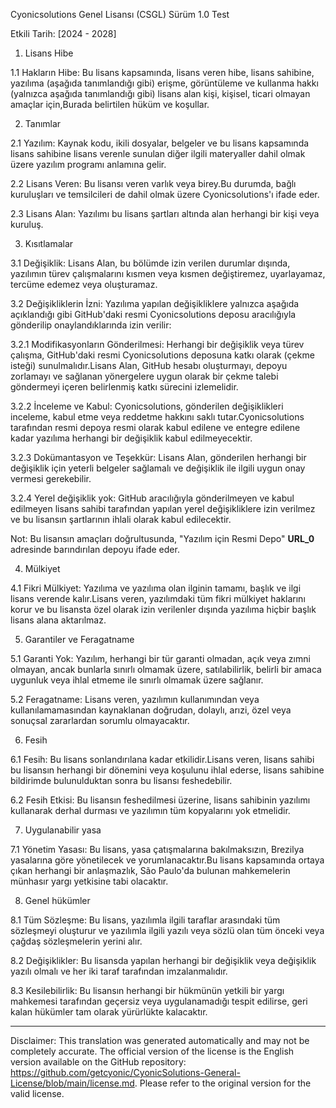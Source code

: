Cyonicsolutions Genel Lisansı (CSGL)
Sürüm 1.0 Test

Etkili Tarih: [2024 - 2028]

1. Lisans Hibe

1.1 Hakların Hibe: Bu lisans kapsamında, lisans veren hibe, lisans sahibine, yazılıma (aşağıda tanımlandığı gibi) erişme, görüntüleme ve kullanma hakkı (yalnızca aşağıda tanımlandığı gibi) lisans alan kişi, kişisel, ticari olmayan amaçlar için,Burada belirtilen hüküm ve koşullar.

2. Tanımlar

2.1 Yazılım: Kaynak kodu, ikili dosyalar, belgeler ve bu lisans kapsamında lisans sahibine lisans verenle sunulan diğer ilgili materyaller dahil olmak üzere yazılım programı anlamına gelir.

2.2 Lisans Veren: Bu lisansı veren varlık veya birey.Bu durumda, bağlı kuruluşları ve temsilcileri de dahil olmak üzere Cyonicsolutions'ı ifade eder.

2.3 Lisans Alan: Yazılımı bu lisans şartları altında alan herhangi bir kişi veya kuruluş.

3. Kısıtlamalar

3.1 Değişiklik: Lisans Alan, bu bölümde izin verilen durumlar dışında, yazılımın türev çalışmalarını kısmen veya kısmen değiştiremez, uyarlayamaz, tercüme edemez veya oluşturamaz.

3.2 Değişikliklerin İzni: Yazılıma yapılan değişikliklere yalnızca aşağıda açıklandığı gibi GitHub'daki resmi Cyonicsolutions deposu aracılığıyla gönderilip onaylandıklarında izin verilir:

3.2.1 Modifikasyonların Gönderilmesi: Herhangi bir değişiklik veya türev çalışma, GitHub'daki resmi Cyonicsolutions deposuna katkı olarak (çekme isteği) sunulmalıdır.Lisans Alan, GitHub hesabı oluşturmayı, depoyu zorlamayı ve sağlanan yönergelere uygun olarak bir çekme talebi göndermeyi içeren belirlenmiş katkı sürecini izlemelidir.

3.2.2 İnceleme ve Kabul: Cyonicsolutions, gönderilen değişiklikleri inceleme, kabul etme veya reddetme hakkını saklı tutar.Cyonicsolutions tarafından resmi depoya resmi olarak kabul edilene ve entegre edilene kadar yazılıma herhangi bir değişiklik kabul edilmeyecektir.

3.2.3 Dokümantasyon ve Teşekkür: Lisans Alan, gönderilen herhangi bir değişiklik için yeterli belgeler sağlamalı ve değişiklik ile ilgili uygun onay vermesi gerekebilir.

3.2.4 Yerel değişiklik yok: GitHub aracılığıyla gönderilmeyen ve kabul edilmeyen lisans sahibi tarafından yapılan yerel değişikliklere izin verilmez ve bu lisansın şartlarının ihlali olarak kabul edilecektir.

Not: Bu lisansın amaçları doğrultusunda, "Yazılım için Resmi Depo" __URL_0__ adresinde barındırılan depoyu ifade eder.

4. Mülkiyet

4.1 Fikri Mülkiyet: Yazılıma ve yazılıma olan ilginin tamamı, başlık ve ilgi lisans verende kalır.Lisans veren, yazılımdaki tüm fikri mülkiyet haklarını korur ve bu lisansta özel olarak izin verilenler dışında yazılıma hiçbir başlık lisans alana aktarılmaz.

5. Garantiler ve Feragatname

5.1 Garanti Yok: Yazılım, herhangi bir tür garanti olmadan, açık veya zımni olmayan, ancak bunlarla sınırlı olmamak üzere, satılabilirlik, belirli bir amaca uygunluk veya ihlal etmeme ile sınırlı olmamak üzere sağlanır.

5.2 Feragatname: Lisans veren, yazılımın kullanımından veya kullanılamamasından kaynaklanan doğrudan, dolaylı, arızi, özel veya sonuçsal zararlardan sorumlu olmayacaktır.

6. Fesih

6.1 Fesih: Bu lisans sonlandırılana kadar etkilidir.Lisans veren, lisans sahibi bu lisansın herhangi bir dönemini veya koşulunu ihlal ederse, lisans sahibine bildirimde bulunulduktan sonra bu lisansı feshedebilir.

6.2 Fesih Etkisi: Bu lisansın feshedilmesi üzerine, lisans sahibinin yazılımı kullanarak derhal durması ve yazılımın tüm kopyalarını yok etmelidir.

7. Uygulanabilir yasa

7.1 Yönetim Yasası: Bu lisans, yasa çatışmalarına bakılmaksızın, Brezilya yasalarına göre yönetilecek ve yorumlanacaktır.Bu lisans kapsamında ortaya çıkan herhangi bir anlaşmazlık, São Paulo'da bulunan mahkemelerin münhasır yargı yetkisine tabi olacaktır.

8. Genel hükümler

8.1 Tüm Sözleşme: Bu lisans, yazılımla ilgili taraflar arasındaki tüm sözleşmeyi oluşturur ve yazılımla ilgili yazılı veya sözlü olan tüm önceki veya çağdaş sözleşmelerin yerini alır.

8.2 Değişiklikler: Bu lisansda yapılan herhangi bir değişiklik veya değişiklik yazılı olmalı ve her iki taraf tarafından imzalanmalıdır.

8.3 Kesilebilirlik: Bu lisansın herhangi bir hükmünün yetkili bir yargı mahkemesi tarafından geçersiz veya uygulanamadığı tespit edilirse, geri kalan hükümler tam olarak yürürlükte kalacaktır.

---
Disclaimer: This translation was generated automatically and may not be completely accurate. The official version of the license is the English version available on the GitHub repository: https://github.com/getcyonic/CyonicSolutions-General-License/blob/main/license.md. Please refer to the original version for the valid license.